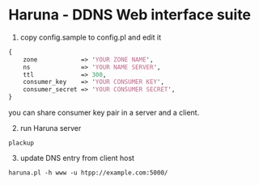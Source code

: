 # Haruna - DDNS Web interface suite

1. copy config.sample to config.pl and edit it
```perl
{
    zone            => 'YOUR ZONE NAME',
    ns              => 'YOUR NAME SERVER',
    ttl             => 300,
    consumer_key    => 'YOUR CONSUMER KEY',
    consumer_secret => 'YOUR CONSUMER SECRET',
}
```
you can share consumer key pair in a server and a client.

2. run Haruna server
```
plackup
```

3. update DNS entry from client host
```
haruna.pl -h www -u htpp://example.com:5000/
```
